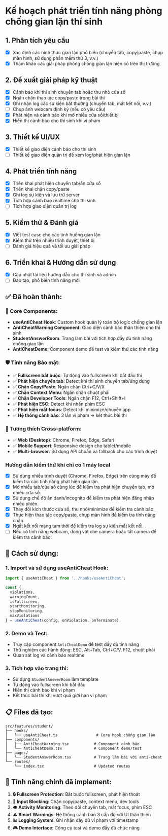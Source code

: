 # Kế hoạch phát triển tính năng phòng chống gian lận thí sinh

## 1. Phân tích yêu cầu
- [x] Xác định các hình thức gian lận phổ biến (chuyển tab, copy/paste, chụp màn hình, sử dụng phần mềm thứ 3, v.v.)
- [x] Tham khảo các giải pháp phòng chống gian lận hiện có trên thị trường

## 2. Đề xuất giải pháp kỹ thuật
- [x] Cảnh báo khi thí sinh chuyển tab hoặc thu nhỏ cửa sổ
- [x] Ngăn chặn thao tác copy/paste trong bài thi
- [x] Ghi nhận log các sự kiện bất thường (chuyển tab, mất kết nối, v.v.)
- [ ] Chụp ảnh webcam định kỳ (nếu có yêu cầu)
- [x] Phát hiện và cảnh báo khi mở nhiều cửa sổ/thiết bị
- [x] Hiển thị cảnh báo cho thí sinh khi vi phạm

## 3. Thiết kế UI/UX
- [x] Thiết kế giao diện cảnh báo cho thí sinh
- [ ] Thiết kế giao diện quản trị để xem log/phát hiện gian lận

## 4. Phát triển tính năng
- [x] Triển khai phát hiện chuyển tab/ẩn cửa sổ
- [x] Triển khai chặn copy/paste
- [x] Ghi log sự kiện và lưu trữ server
- [x] Tích hợp cảnh báo realtime cho thí sinh
- [ ] Tích hợp giao diện quản trị log

## 5. Kiểm thử & Đánh giá
- [x] Viết test case cho các tình huống gian lận
- [x] Kiểm thử trên nhiều trình duyệt, thiết bị
- [ ] Đánh giá hiệu quả và tối ưu giải pháp

## 6. Triển khai & Hướng dẫn sử dụng
- [x] Cập nhật tài liệu hướng dẫn cho thí sinh và admin
- [ ] Đào tạo, phổ biến tính năng mới 

## ✅ Đã hoàn thành:

### 🔧 Core Components:
- **useAntiCheat Hook**: Custom hook quản lý toàn bộ logic chống gian lận
- **AntiCheatWarning Component**: Giao diện cảnh báo thân thiện cho thí sinh  
- **StudentAnswerRoom**: Trang làm bài với tích hợp đầy đủ tính năng chống gian lận
- **AntiCheatDemo**: Component demo để test và kiểm thử các tính năng

### 🛡️ Tính năng Bảo mật:
- ✅ **Fullscreen bắt buộc**: Tự động vào fullscreen khi bắt đầu thi
- ✅ **Phát hiện chuyển tab**: Detect khi thí sinh chuyển tab/ứng dụng
- ✅ **Chặn Copy/Paste**: Ngăn chặn Ctrl+C/V/X
- ✅ **Chặn Context Menu**: Ngăn chặn chuột phải
- ✅ **Chặn Developer Tools**: Ngăn chặn F12, Ctrl+Shift+I
- ✅ **Phát hiện ESC**: Detect khi nhấn phím ESC
- ✅ **Phát hiện mất focus**: Detect khi minimize/chuyển app
- ✅ **Hệ thống cảnh báo**: 3 lần vi phạm → kết thúc bài thi

### 📱 Tương thích Cross-platform:
- ✅ **Web (Desktop)**: Chrome, Firefox, Edge, Safari
- ✅ **Mobile Support**: Responsive design cho tablet/mobile
- ✅ **Multi-browser**: Sử dụng API chuẩn và fallback cho các trình duyệt

### Hướng dẫn kiểm thử khi chỉ có 1 máy local
- [x] Sử dụng nhiều trình duyệt (Chrome, Firefox, Edge) trên cùng máy để kiểm tra các tính năng phát hiện gian lận.
- [x] Mở nhiều tab/cửa sổ cùng lúc để kiểm tra phát hiện chuyển tab, mở nhiều cửa sổ.
- [x] Sử dụng chế độ ẩn danh/incognito để kiểm tra phát hiện đăng nhập nhiều phiên.
- [x] Thay đổi kích thước cửa sổ, thu nhỏ/minimize để kiểm tra cảnh báo.
- [x] Thực hiện thao tác copy/paste, chụp màn hình để kiểm tra tính năng chặn.
- [x] Ngắt kết nối mạng tạm thời để kiểm tra log sự kiện mất kết nối.
- [ ] Nếu có tính năng webcam, dùng vật che camera hoặc tắt camera để kiểm tra cảnh báo.

## 🚀 Cách sử dụng:

### 1. Import và sử dụng useAntiCheat Hook:
```typescript
import { useAntiCheat } from '../hooks/useAntiCheat';

const {
  violations,
  warningCount,
  isFullscreen,
  startMonitoring,
  stopMonitoring,
  maxViolations
} = useAntiCheat(config, onViolation, onTerminate);
```

### 2. Demo và Test:
- Truy cập component `AntiCheatDemo` để test đầy đủ tính năng
- Thử nghiệm các hành động: ESC, Alt+Tab, Ctrl+C/V, F12, chuột phải
- Quan sát log và cảnh báo realtime

### 3. Tích hợp vào trang thi:
- Sử dụng `StudentAnswerRoom` làm template
- Tự động vào fullscreen khi bắt đầu
- Hiển thị cảnh báo khi vi phạm
- Kết thúc bài thi khi vượt quá giới hạn vi phạm

## 📋 Files đã tạo:

```
src/features/student/
├── hooks/
│   └── useAntiCheat.ts                 # Core hook chống gian lận
├── components/
│   ├── AntiCheatWarning.tsx           # Component cảnh báo
│   └── AntiCheatDemo.tsx              # Component demo/test
├── pages/
│   └── StudentAnswerRoom.tsx          # Trang làm bài với anti-cheat
└── routes/
    └── index.tsx                      # Updated routes
```

## 🎯 Tính năng chính đã implement:

1. **🔒 Fullscreen Protection**: Bắt buộc fullscreen, phát hiện thoát
2. **🚫 Input Blocking**: Chặn copy/paste, context menu, dev tools
3. **👁️ Activity Monitoring**: Theo dõi chuyển tab, mất focus, phím ESC
4. **⚠️ Smart Warnings**: Hệ thống cảnh báo 3 cấp độ với UI thân thiện
5. **📊 Logging System**: Ghi nhận đầy đủ vi phạm với timestamp
6. **🎮 Demo Interface**: Công cụ test và demo đầy đủ chức năng 
